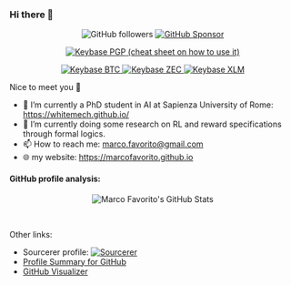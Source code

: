 ### Hi there 👋

<p align="center">
  
  <a>
    <img alt="GitHub followers" src="https://img.shields.io/github/followers/marcofavorito?label=Follow%20%40marcofavorito" />
  </a>
  <a href="https://github.com/sponsors/marcofavorito">
    <img alt="GitHub Sponsor" src="https://img.shields.io/badge/Support%20at-GitHub-blue" />
  </a>
</p>
<p align="center">
  <a href="https://keybase.io/marcofavorito/pgp_keys.asc?fingerprint=d7e224f6596de4d012f335691b17e9636d21c8bf">
    <img alt="Keybase PGP" src="https://img.shields.io/keybase/pgp/marcofavorito" />
  </a>
  <a href="https://marcofavorito.github.io/how-to-use-my-pgp-key-cheatsheet">
     (cheat sheet on how to use it)
  </a>
</p>
<p align="center">
  <a href="bitcoin:bc1qsntnewws350d6gt25wc4sxnzfey55wse7v0rgj">
    <img alt="Keybase BTC" src="https://img.shields.io/keybase/btc/marcofavorito" />
  </a>
  <a href="https://keybase.io/marcofavorito/">
    <img alt="Keybase ZEC" src="https://img.shields.io/keybase/zec/marcofavorito" />
  </a>
  <a href="https://keybase.io/marcofavorito/">
    <img alt="Keybase XLM" src="https://img.shields.io/keybase/xlm/marcofavorito" />
  </a>
</p>

Nice to meet you :slightly_smiling_face:

- 🔭 I’m currently a PhD student in AI at Sapienza University of Rome: https://whitemech.github.io/
- 🌱 I’m currently doing some research on RL and reward specifications through formal logics.
- 📫 How to reach me: marco.favorito@gmail.com
- 🌐 my website: https://marcofavorito.github.io

#### GitHub profile analysis:


<p align="center">
  <img alt="Marco Favorito's GitHub Stats" src="https://github-readme-stats.vercel.app/api?username=marcofavorito&show_icons=true&hide_border=true" />
</p>

<p align="center">
<a href="https://sourcerer.io/marcofavorito"><img src="https://img.shields.io/badge/Python-1490%20commits-blue.svg" alt=""></a>
<a href="https://sourcerer.io/marcofavorito"><img src="https://img.shields.io/badge/JavaScript-170%20commits-yellow.svg" alt=""></a>
<a href="https://sourcerer.io/marcofavorito"><img src="https://img.shields.io/badge/C++-148%20commits-pink.svg" alt=""></a>
</p>


Other links:
- Sourcerer profile: [![Sourcerer](https://sourcerer.io/icons/logo-sharing.svg)](https://sourcerer.io/marcofavorito)
- [Profile Summary for GitHub](https://profile-summary-for-github.com/user/marcofavorito)  
- [GitHub Visualizer](http://ghv.artzub.com/#user=marcofavorito)

